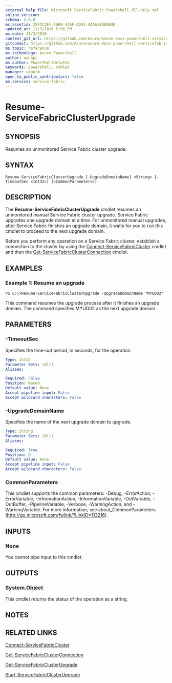 ```yaml
---
external help file: Microsoft.ServiceFabric.Powershell.dll-Help.xml
online version:
schema: 2.0.0
ms.assetid: 25F1C2E1-5AB4-42AF-AD53-4AAA1EBE8B4B
updated_at: 11/3/2016 5:06 PM
ms.date: 11/3/2016
content_git_url: https://github.com/Azure/azure-docs-powershell-servicefabric/blob/live/Service-Fabric-cmdlets/ServiceFabric/vlatest/Resume-ServiceFabricClusterUpgrade.md
gitcommit: https://github.com/Azure/azure-docs-powershell-servicefabric/blob/79292df3c325e2a04987a559a1141637740ddd4c/Service-Fabric-cmdlets/ServiceFabric/vlatest/Resume-ServiceFabricClusterUpgrade.md
ms.topic: reference
ms.technology: Azure Powershell
author: oanapl
ms.author: PowerShellHelpPub
keywords: powershell, cmdlet
manager: vipulm
open_to_public_contributors: false
ms.service: service-fabric
---
```


# Resume-ServiceFabricClusterUpgrade

## SYNOPSIS
Resumes an unmonitored Service Fabric cluster upgrade.

## SYNTAX

```
Resume-ServiceFabricClusterUpgrade [-UpgradeDomainName] <String> [-TimeoutSec <Int32>] [<CommonParameters>]
```

## DESCRIPTION
The **Resume-ServiceFabricClusterUpgrade** cmdlet resumes an unmonitored manual Service Fabric cluster upgrade.
Service Fabric upgrades one upgrade domain at a time.
For unmonitored manual upgrades, after Service Fabric finishes an upgrade domain, it waits for you to run this cmdlet to proceed to the next upgrade domain.

Before you perform any operation on a Service Fabric cluster, establish a connection to the cluster by using the [Connect-ServiceFabricCluster](./Connect-ServiceFabricCluster.md) cmdlet and then the [Get-ServiceFabricClusterConnection](./Get-ServiceFabricClusterConnection.md) cmdlet.

## EXAMPLES

### Example 1: Resume an upgrade
```
PS C:\>Resume-ServiceFabricClusterUpgrade -UpgradeDomainName "MYUD02"
```

This command resumes the upgrade process after it finishes an upgrade domain.
The command specifies MYUD02 as the next upgrade domain.

## PARAMETERS

### -TimeoutSec
Specifies the time-out period, in seconds, for the operation.

```yaml
Type: Int32
Parameter Sets: (All)
Aliases:

Required: False
Position: Named
Default value: None
Accept pipeline input: False
Accept wildcard characters: False
```

### -UpgradeDomainName
Specifies the name of the next upgrade domain to upgrade.

```yaml
Type: String
Parameter Sets: (All)
Aliases:

Required: True
Position: 0
Default value: None
Accept pipeline input: False
Accept wildcard characters: False
```

### CommonParameters
This cmdlet supports the common parameters: -Debug, -ErrorAction, -ErrorVariable, -InformationAction, -InformationVariable, -OutVariable, -OutBuffer, -PipelineVariable, -Verbose, -WarningAction, and -WarningVariable. For more information, see about_CommonParameters (http://go.microsoft.com/fwlink/?LinkID=113216).

## INPUTS

### None
You cannot pipe input to this cmdlet.

## OUTPUTS

### System.Object
This cmdlet returns the status of the operation as a string.

## NOTES

## RELATED LINKS

[Connect-ServiceFabricCluster](xref:ServiceFabric/vlatest/Connect-ServiceFabricCluster.md)

[Get-ServiceFabricClusterConnection](xref:ServiceFabric/vlatest/Get-ServiceFabricClusterConnection.md)

[Get-ServiceFabricClusterUpgrade](xref:ServiceFabric/vlatest/Get-ServiceFabricClusterUpgrade.md)

[Start-ServiceFabricClusterUpgrade](xref:ServiceFabric/vlatest/Start-ServiceFabricClusterUpgrade.md)
